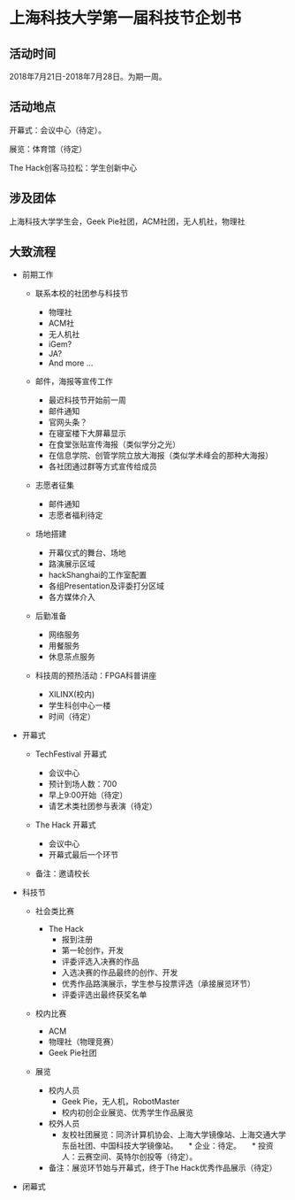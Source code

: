 # 上海科技大学第一届科技节企划书

## 活动时间

2018年7月21日-2018年7月28日。为期一周。

## 活动地点

开幕式：会议中心（待定）。

展览：体育馆（待定）

The Hack创客马拉松：学生创新中心

## 涉及团体

上海科技大学学生会，Geek Pie社团，ACM社团，无人机社，物理社

## 大致流程

* 前期工作

    * 联系本校的社团参与科技节
        * 物理社
        * ACM社
        * 无人机社
        * iGem?
        * JA?
        * And more ...

    * 邮件，海报等宣传工作
        * 最迟科技节开始前一周
        * 邮件通知
        * 官网头条？
        * 在寝室楼下大屏幕显示
        * 在食堂张贴宣传海报（类似学分之光）
        * 在信息学院、创管学院立放大海报（类似学术峰会的那种大海报）
        * 各社团通过群等方式宣传给成员

    * 志愿者征集
        * 邮件通知
        * 志愿者福利待定

    * 场地搭建
        * 开幕仪式的舞台、场地
        * 路演展示区域
        * hackShanghai的工作室配置
        * 各组Presentation及评委打分区域
        * 各方媒体介入

    * 后勤准备
        * 网络服务
        * 用餐服务
        * 休息茶点服务

    * 科技周的预热活动：FPGA科普讲座
        * XILINX(校内)
        * 学生科创中心一楼
        * 时间（待定）

* 开幕式

    * TechFestival 开幕式
        * 会议中心
        * 预计到场人数：700
        * 早上9:00开始（待定）
        * 请艺术类社团参与表演（待定）

    * The Hack 开幕式
        * 会议中心
        * 开幕式最后一个环节

    * 备注：邀请校长

* 科技节

    * 社会类比赛
        * The Hack
            * 报到注册
            * 第一轮创作，开发
            * 评委评选入决赛的作品
            * 入选决赛的作品最终的创作、开发
            * 优秀作品路演展示，学生参与投票评选（承接展览环节）
            * 评委评选出最终获奖名单

    * 校内比赛
        * ACM
        * 物理社（物理竞赛）
        * Geek Pie社团

    * 展览
        * 校内人员
            * Geek Pie，无人机，RobotMaster
            * 校内初创企业展览、优秀学生作品展览
        * 校外人员
            * 友校社团展览：同济计算机协会、上海大学镜像站、上海交通大学东岳社团、中国科技大学镜像站。
            * 企业：待定。
            * 投资人：云赛空间、英特尔创投等（待定）。
        * 备注：展览环节始与开幕式，终于The Hack优秀作品展示（待定）

* 闭幕式
